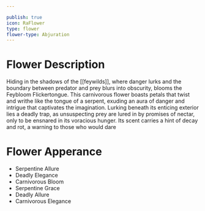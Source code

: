 ```yaml
---

publish: true
icon: RaFlower
type: flower
flower-type: Abjuration
---
```


# Flower Description

Hiding in the shadows of the [[feywilds]], where danger lurks and the boundary between predator and prey blurs into obscurity, blooms the Feybloom Flickertongue. This carnivorous flower boasts petals that twist and writhe like the tongue of a serpent, exuding an aura of danger and intrigue that captivates the imagination. Lurking beneath its enticing exterior lies a deadly trap, as unsuspecting prey are lured in by promises of nectar, only to be ensnared in its voracious hunger. Its scent carries a hint of decay and rot, a warning to those who would dare

# Flower Apperance

- Serpentine Allure
- Deadly Elegance
- Carnivorous Bloom
- Serpentine Grace
- Deadly Allure
- Carnivorous Elegance